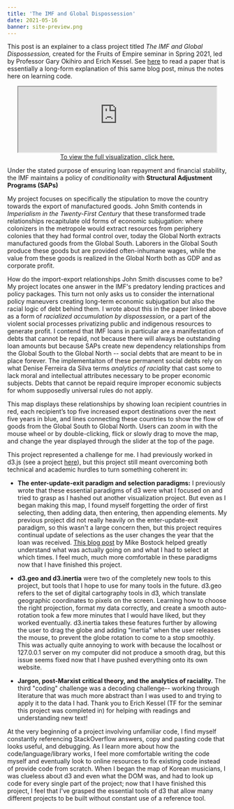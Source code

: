 ```yaml
---
title: 'The IMF and Global Dispossession'
date: 2021-05-16
banner: site-preview.png
---
```


This post is an explainer to a class project titled _The IMF
and Global Dispossession,_ created for the Fruits of Empire
seminar in Spring 2021, led by Professor Gary Okihiro and Erich
Kessel. See
[here](https://github.com/18kimn/imf_loans/raw/main/text/paper.pdf)
to read a paper that is essentially a long-form explanation of
this same blog post, minus the notes here on learning code.

<p align="center">
  <iframe src="https://imfdispossession.info" width="90%" height={800}>
  </iframe>
  <br />
  <a href="https://imfdispossession.info"> To view the full visualization, click here.</a>
</p>

Under the stated purpose of ensuring loan repayment and
financial stability, the IMF maintains a policy of
_conditionality_ with **Structural Adjustment Programs (SAPs)**

My project focuses on specifically the stipulation to move the
country towards the export of manufactured goods. John Smith
contends in _Imperialism in the Twenty-First Century_ that
these transformed trade relationships recapitulate old forms of
economic subjugation: where colonizers in the metropole would
extract resources from periphery colonies that they had formal
control over, today the Global North extracts manufactured
goods from the Global South. Laborers in the Global South
produce these goods but are provided often-inhumane wages,
while the value from these goods is realized in the Global
North both as GDP and as corporate profit.

How do the import-export relationships John Smith discusses
come to be? My project locates one answer in the IMF's
predatory lending practices and policy packages. This turn not
only asks us to consider the international policy maneuvers
creating long-term economic subjugation but also the racial
logic of debt behind them. I wrote about this in the paper
linked above as a form of _racialized accumulation by
dispossession,_ or a part of the violent social processes
privatizing public and indigenous resources to generate profit.
I contend that IMF loans in particular are a manifestation of
debts that cannot be repaid, not because there will always be
outstanding loan amounts but because SAPs create new dependency
relationships from the Global South to the Global North --
social debts that are meant to be in place forever. The
implementaiton of these permanent social debts rely on what
Denise Ferreira da Silva terms _analytics of raciality_ that
cast some to lack moral and intellectual attributes necessary
to be proper economic subjects. Debts that cannot be repaid
require improper economic subjects for whom supposedly
universal rules do not apply.

This map displays these relationships by showing loan recipient
countries in red, each recipient’s top five increased export
destinations over the next five years in blue, and lines
connecting these countries to show the flow of goods from the
Global South to Global North. Users can zoom in with the mouse
wheel or by double-clicking, flick or slowly drag to move the
map, and change the year displayed through the slider at the
top of the page.

This project represented a challenge for me. I had previously
worked in d3.js (see a project [here](korean-music-map.info)),
but this project still meant overcoming both technical and
academic hurdles to turn something coherent in:

- **The enter-update-exit paradigm and selection paradigms:** I
  previously wrote that these essential paradigms of d3 were
  what I focused on and tried to grasp as I hashed out another
  visualization project. But even as I began making this map, I
  found myself forgetting the order of first selecting, then
  adding data, then entering, then appending elements. My
  previous project did not really heavily on the
  enter-update-exit paradigm, so this wasn't a large concern
  then, but this project requires continual update of
  selections as the user changes the year that the loan was
  received.
  [This blog post](https://bost.ocks.org/mike/selection/) by
  Mike Bostock helped greatly understand what was actually
  going on and what I had to select at which times. I feel
  much, much more comfortable in these paradigms now that I
  have finished this project.

- **d3.geo and d3.inertia** were two of the completely new
  tools to this project, but tools that I hope to use for many
  tools in the future. d3.geo refers to the set of digital
  cartography tools in d3, which translate geographic
  coordinates to pixels on the screen. Learning how to choose
  the right projection, format my data correctly, and create a
  smooth auto-rotation took a few more minutes that I would
  have liked, but they worked eventually. d3.inertia takes
  these features further by allowing the user to drag the globe
  and adding "inertia" when the user releases the mouse, to
  prevent the globe rotation to come to a stop smoothly. This
  was actually quite annoying to work with because the
  localhost or 127.0.0.1 server on my computer did not produce
  a smooth drag, but this issue seems fixed now that I have
  pushed everything onto its own website.

- **Jargon, post-Marxist critical theory, and the analytics of
  raciality.** The third "coding" challenge was a decoding
  challenge-- working through literature that was much more
  abstract than I was used to and trying to apply it to the
  data I had. Thank you to Erich Kessel (TF for the seminar
  this project was completed in) for helping with readings and
  understanding new text!

At the very beginning of a project involving unfamiliar code, I
find myself constantly referencing StackOverflow answers, copy
and pasting code that looks useful, and debugging. As I learn
more about how the code/language/library works, I feel more
comfortable writing the code myself and eventually look to
online resources to fix existing code instead of provide code
from scratch. When I began the map of Korean musicians, I was
clueless about d3 and even what the DOM was, and had to look up
code for every single part of the project; now that I have
finished this project, I feel that I've grasped the essential
tools of d3 that allow many different projects to be built
without constant use of a reference tool.
